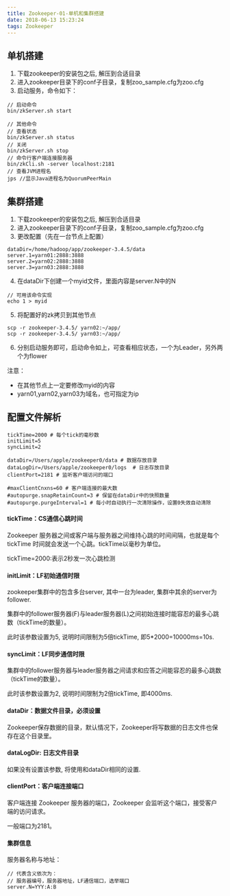 ```yaml
---
title: Zookeeper-01-单机和集群搭建
date: 2018-06-13 15:23:24
tags: Zookeeper
---
```


## 单机搭建
1. 下载zookeeper的安装包之后, 解压到合适目录
2. 进入zookeeper目录下的conf子目录，复制zoo_sample.cfg为zoo.cfg
3. 启动服务，命令如下：
```
// 启动命令
bin/zkServer.sh start

// 其他命令
// 查看状态
bin/zkServer.sh status
// 关闭
bin/zkServer.sh stop
// 命令行客户端连接服务器
bin/zkCli.sh -server localhost:2181
// 查看JVM进程名
jps //显示Java进程名为QuorumPeerMain
```

## 集群搭建
1. 下载zookeeper的安装包之后, 解压到合适目录
2. 进入zookeeper目录下的conf子目录，复制zoo_sample.cfg为zoo.cfg
3. 更改配置（先在一台节点上配置）

```
dataDir=/home/hadoop/app/zookeeper-3.4.5/data
server.1=yarn01:2888:3888
server.2=yarn02:2888:3888
server.3=yarn03:2888:3888
```

4. 在dataDir下创建一个myid文件，里面内容是server.N中的N
    
```
// 可用该命令实现
echo 1 > myid
```

5. 将配置好的zk拷贝到其他节点

```
scp -r zookeeper-3.4.5/ yarn02:~/app/
scp -r zookeeper-3.4.5/ yarn03:~/app/
```
6. 分别启动服务即可，启动命令如上，可查看相应状态，一个为Leader，另外两个为flower

注意：
* 在其他节点上一定要修改myid的内容
* yarn01,yarn02,yarn03为域名，也可指定为ip

## 配置文件解析
```
tickTime=2000 # 每个tick的毫秒数
initLimit=5
syncLimit=2

dataDir=/Users/apple/zookeeper0/data # 数据存放目录  
dataLogDir=/Users/apple/zookeeper0/logs  # 日志存放目录
clientPort=2181 # 监听客户端访问的端口

#maxClientCnxns=60 # 客户端连接的最大数
#autopurge.snapRetainCount=3 # 保留在dataDir中的快照数量
#autopurge.purgeInterval=1 # 每小时自动执行一次清除操作，设置0失效自动清除
```
#### tickTime：CS通信心跳时间
Zookeeper 服务器之间或客户端与服务器之间维持心跳的时间间隔，也就是每个 tickTime 时间就会发送一个心跳。tickTime以毫秒为单位。

tickTime=2000:表示2秒发一次心跳检测

#### initLimit：LF初始通信时限
zookeeper集群中的包含多台server, 其中一台为leader, 集群中其余的server为follower. 

集群中的follower服务器(F)与leader服务器(L)之间初始连接时能容忍的最多心跳数（tickTime的数量）。

此时该参数设置为5, 说明时间限制为5倍tickTime, 即5*2000=10000ms=10s.

#### syncLimit：LF同步通信时限
集群中的follower服务器与leader服务器之间请求和应答之间能容忍的最多心跳数（tickTime的数量）。

此时该参数设置为2, 说明时间限制为2倍tickTime, 即4000ms.

#### dataDir：数据文件目录，必须设置
Zookeeper保存数据的目录，默认情况下，Zookeeper将写数据的日志文件也保存在这个目录里。

#### dataLogDir: 日志文件目录
如果没有设置该参数, 将使用和dataDir相同的设置.

#### clientPort：客户端连接端口
客户端连接 Zookeeper 服务器的端口，Zookeeper 会监听这个端口，接受客户端的访问请求。

一般端口为2181。

#### 集群信息
服务器名称与地址：

```
// 代表含义依次为：
// 服务器编号，服务器地址，LF通信端口，选举端口
server.N=YYY:A:B
```

